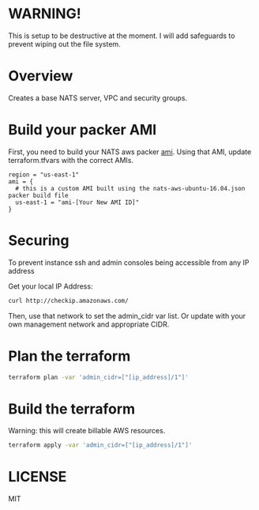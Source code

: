 # WARNING!
This is setup to be destructive at the moment. I will add safeguards to prevent wiping out the file system.

# Overview
Creates a base NATS server, VPC and security groups.

# Build your packer AMI
First, you need to build your NATS aws packer [ami](../packer/ubuntu/packer-templates/). 
Using that AMI, update terraform.tfvars with the correct AMIs.

```
region = "us-east-1"
ami = {
  # this is a custom AMI built using the nats-aws-ubuntu-16.04.json packer build file
  us-east-1 = "ami-[Your New AMI ID]"
}

```

# Securing

To prevent instance ssh and admin consoles being accessible from any IP address

Get your local IP Address:

``` bash
curl http://checkip.amazonaws.com/
```

Then, use that network to set the admin_cidr var list. Or update with your own management network and appropriate CIDR.


# Plan the terraform

``` bash
terraform plan -var 'admin_cidr=["[ip_address]/1"]'

```

# Build the terraform 

Warning: this will create billable AWS resources.
 
``` bash
terraform apply -var 'admin_cidr=["[ip_address]/1"]'
```

# LICENSE
MIT
